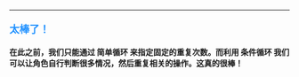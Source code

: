 ----------

#### <font color=#1E90FF size=4>**太棒了！**</font>



#### 在此之前，我们只能通过 **简单循环** 来指定固定的重复次数。而利用 **条件循环** 我们可以让角色自行判断很多情况，然后重复相关的操作。这真的很棒！